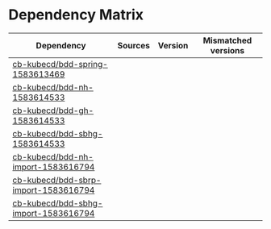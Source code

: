 # Dependency Matrix

Dependency | Sources | Version | Mismatched versions
---------- | ------- | ------- | -------------------
[cb-kubecd/bdd-spring-1583613469](https://github.com/cb-kubecd/bdd-spring-1583613469.git) |  | []() | 
[cb-kubecd/bdd-nh-1583614533](https://github.com/cb-kubecd/bdd-nh-1583614533.git) |  | []() | 
[cb-kubecd/bdd-gh-1583614533](https://github.com/cb-kubecd/bdd-gh-1583614533.git) |  | []() | 
[cb-kubecd/bdd-sbhg-1583614533](https://github.com/cb-kubecd/bdd-sbhg-1583614533.git) |  | []() | 
[cb-kubecd/bdd-nh-import-1583616794](https://github.com/cb-kubecd/bdd-nh-import-1583616794.git) |  | []() | 
[cb-kubecd/bdd-sbrp-import-1583616794](https://github.com/cb-kubecd/bdd-sbrp-import-1583616794.git) |  | []() | 
[cb-kubecd/bdd-sbhg-import-1583616794](https://github.com/cb-kubecd/bdd-sbhg-import-1583616794.git) |  | []() | 
